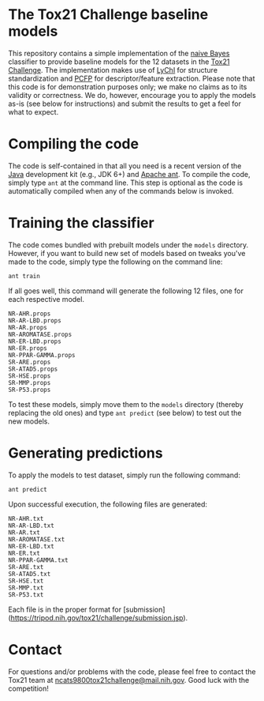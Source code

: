 The Tox21 Challenge baseline models
===================================

This repository contains a simple implementation of the [naive
Bayes](http://en.wikipedia.org/wiki/Naive_Bayes_classifier) classifier
to provide baseline models for the 12 datasets in the [Tox21
Challenge](https://tripod.nih.gov/tox21/challenge). The 
implementation makes use of [LyChI](https://github.com/ncats/lychi)
for structure standardization and
[PCFP](https://bitbucket.org/caodac/pcfp) for descriptor/feature
extraction. Please note that this code is for demonstration
purposes only; we make no claims as to its validity or correctness. We
do, however, encourage you to apply the models as-is (see below for
instructions) and submit the results to get a feel for what to
expect.


Compiling the code
==================

The code is self-contained in that all you need is a recent version of
the [Java](http://www.oracle.com/technetwork/java/) development kit (e.g.,
JDK 6+) and [Apache ant](http://ant.apache.org). To compile the code,
simply type ```ant``` at the command line. This step is optional as
the code is automatically compiled when any of the commands below is
invoked.


Training the classifier
=======================

The code comes bundled with prebuilt models under the ```models```
directory. However, if you want to build new set of models based on
tweaks you've made to the code, simply type the following on the
command line:

```
ant train
```

If all goes well, this command will generate the following 12 files,
one for each respective model. 

```
NR-AHR.props
NR-AR-LBD.props
NR-AR.props
NR-AROMATASE.props
NR-ER-LBD.props
NR-ER.props
NR-PPAR-GAMMA.props
SR-ARE.props
SR-ATAD5.props
SR-HSE.props
SR-MMP.props
SR-P53.props
```

To test these models, simply move them to the ```models``` directory
(thereby replacing the old ones) and type ```ant predict``` (see
below) to test out the new models.


Generating predictions
======================

To apply the models to test dataset, simply run the following command:

```
ant predict
```

Upon successful execution, the following files are generated:

```
NR-AHR.txt
NR-AR-LBD.txt
NR-AR.txt
NR-AROMATASE.txt
NR-ER-LBD.txt
NR-ER.txt
NR-PPAR-GAMMA.txt
SR-ARE.txt
SR-ATAD5.txt
SR-HSE.txt
SR-MMP.txt
SR-P53.txt
```

Each file is in the proper format for [submission]
(https://tripod.nih.gov/tox21/challenge/submission.jsp).


Contact
=======

For questions and/or problems with the code, please feel free to
contact the Tox21 team at <ncats9800tox21challenge@mail.nih.gov>. Good
luck with the competition!
